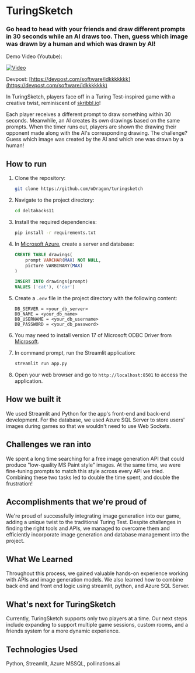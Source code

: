 # TuringSketch
###  Go head to head with your friends and draw different prompts in 30 seconds while an AI draws too.  Then, guess which image was drawn by a human and which was drawn by AI!
Demo Video (Youtube):

[![Video](http://img.youtube.com/vi/MhD8CQB7cm4/0.jpg)](https://youtu.be/MhD8CQB7cm4 "TuringSketch")

Devpost: [https://devpost.com/software/idkkkkkkk](https://devpost.com/software/idkkkkkkk)

In TuringSketch, players face off in a Turing Test-inspired game with a creative twist, reminiscent of [skribbl.io](https://skribbl.io/)!

Each player receives a different prompt to draw something within 30 seconds. Meanwhile, an AI creates its own drawings based on the same prompts. When the timer runs out, players are shown the drawing their opponent made along with the AI's corresponding drawing. The challenge? Guess which image was created by the AI and which one was drawn by a human!

## How to run

1. Clone the repository:
    ```bash
    git clone https://github.com/oDragon/turingsketch
    ```
2. Navigate to the project directory:
    ```bash
    cd deltahacks11
    ```
3. Install the required dependencies:
    ```bash
    pip install -r requirements.txt
    ```

4. In [Microsoft Azure](https://portal.azure.com), create a server and database:
    ```sql
    CREATE TABLE drawings(
        prompt VARCHAR(MAX) NOT NULL,
        picture VARBINARY(MAX)
    )

    INSERT INTO drawings(prompt)
    VALUES ('cat'), ('car')
    ```

5. Create a `.env` file in the project directory with the following content:
    ```plaintext
    DB_SERVER = <your_db_server>
    DB_NAME = <your_db_name>
    DB_USERNAME = <your_db_username>
    DB_PASSWORD = <your_db_password>
    ```

6. You may need to install version 17 of Microsoft ODBC Driver from [Microsoft](https://learn.microsoft.com/en-us/sql/connect/odbc/download-odbc-driver-for-sql-server?view=sql-server-ver16#version-17).

7. In command prompt, run the Streamlit application:
    ```bash
    streamlit run app.py
    ```


6. Open your web browser and go to `http://localhost:8501` to access the application.

## How we built it
We used Streamlit and Python for the app's front-end and back-end development.  For the database, we used Azure SQL Server to store users' images during games so that we wouldn't need to use Web Sockets.

## Challenges we ran into
We spent a long time searching for a free image generation API that could produce "low-quality MS Paint style" images.  At the same time, we were fine-tuning prompts to match this style across every API we tried.  Combining these two tasks led to double the time spent, and double the frustration!

## Accomplishments that we're proud of
We're proud of successfully integrating image generation into our game, adding a unique twist to the traditional Turing Test.  Despite challenges in finding the right tools and APIs, we managed to overcome them and efficiently incorporate image generation and database management into the project.

## What We Learned
Throughout this process, we gained valuable hands-on experience working with APIs and image generation models.  We also learned how to combine back end and front end logic using streamlit, python, and Azure SQL Server.

## What's next for TuringSketch
Currently, TuringSketch supports only two players at a time.  Our next steps include expanding to support multiple game sessions, custom rooms, and a friends system for a more dynamic experience.

## Technologies Used
Python, Streamlit, Azure MSSQL, pollinations.ai

